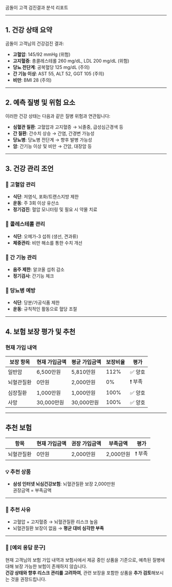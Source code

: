 곰돌이 고객 검진결과 분석 리포트

---

## 1. 건강 상태 요약

곰돌이 고객님의 건강검진 결과:

- **고혈압**: 145/92 mmHg (위험)
- **고지혈증**: 총콜레스테롤 260 mg/dL, LDL 200 mg/dL (위험)
- **당뇨 전단계**: 공복혈당 125 mg/dL (주의)
- **간 기능 이상**: AST 55, ALT 52, GGT 105 (주의)
- **비만**: BMI 28 (주의)

---

## 2. 예측 질병 및 위험 요소

이러한 건강 상태는 다음과 같은 질병 위험과 연관됩니다:

- **심혈관 질환**: 고혈압과 고지혈증 → 뇌졸중, 급성심근경색 등
- **간 질환**: 간수치 상승 → 간염, 간경변 가능성
- **당뇨병**: 당뇨병 전단계 → 향후 발병 가능성
- **암**: 간기능 이상 및 비만 → 간암, 대장암 등

---

## 3. 건강 관리 조언

### 🔹 고혈압 관리

- **식단**: 저염식, 포화/트랜스지방 제한
- **운동**: 주 3회 이상 유산소
- **정기검진**: 혈압 모니터링 및 필요 시 약물 치료

### 🔹 콜레스테롤 관리

- **식단**: 오메가-3 섭취 (생선, 견과류)
- **체중관리**: 비만 해소를 통한 수치 개선

### 🔹 간 기능 관리

- **음주 제한**: 알코올 섭취 감소
- **정기검사**: 간기능 체크

### 🔹 당뇨병 예방

- **식단**: 당분/가공식품 제한
- **운동**: 규칙적인 활동으로 혈당 조절

---

## 4. 보험 보장 평가 및 추천

### 현재 가입 내역

| 보장 항목  | 현재 가입금액 | 평균 가입금액 | 보장비율 | 평가    |
| ---------- | ------------- | ------------- | -------- | ------- |
| 일반암     | 6,500만원     | 5,810만원     | 112%     | ✅ 양호 |
| 뇌혈관질환 | 0만원         | 2,000만원     | 0%       | ❗ 부족 |
| 심장질환   | 1,000만원     | 1,000만원     | 100%     | ✅ 양호 |
| 사망       | 30,000만원    | 30,000만원    | 100%     | ✅ 양호 |

---

## 추천 보험

| 항목       | 현재 가입금액 | 권장 가입금액 | 부족금액  | 평가    |
| ---------- | ------------- | ------------- | --------- | ------- |
| 뇌혈관질환 | 0만원         | 2,000만원     | 2,000만원 | ❗ 부족 |

### 💡 추천 상품

- **삼성 인터넷 뇌심건강보험**: 뇌혈관질환 보장 2,000만원  
  권장금액 = 부족금액

---

### 💬 추천 사유

- 고혈압 + 고지혈증 → 뇌혈관질환 리스크 높음
- 뇌혈관질환 보장이 없음 → **평균 대비 심각한 부족**

---

### 💬 [예외 응답 문구]

현재 고객님의 보험 가입 내역과 보험사에서 제공 중인 상품을 기준으로, 예측된 질병에 대해 보장 가능한 보험이 존재하지 않습니다.  
**건강 상태와 향후 리스크 관리를 고려하여**, 관련 보장을 포함한 상품을 **추가 검토**해보시는 것을 권장드립니다.
